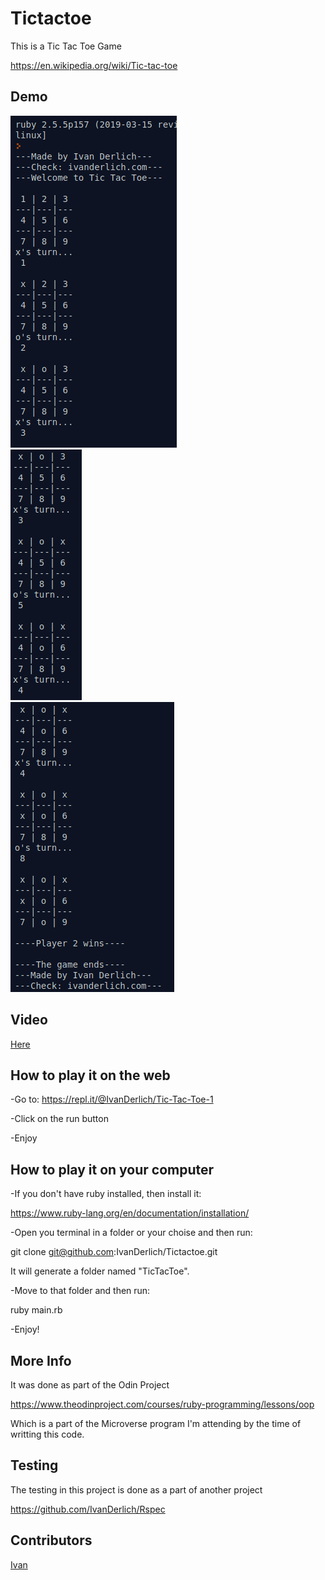 # Tictactoe

This is a Tic Tac Toe Game

https://en.wikipedia.org/wiki/Tic-tac-toe

## Demo

![](docs/1.png)<br>
![](docs/2.png)<br>
![](docs/3.png)

## Video

[Here](https://youtu.be/p8lbpEYSpKU)

## How to play it on the web

-Go to: https://repl.it/@IvanDerlich/Tic-Tac-Toe-1

-Click on the run button

-Enjoy

## How to play it on your computer

-If you don't have ruby installed, then install it:

https://www.ruby-lang.org/en/documentation/installation/

-Open you terminal in a folder or your choise and then run:

git clone git@github.com:IvanDerlich/Tictactoe.git

It will generate a folder named "TicTacToe". 

-Move to that folder and then run:

ruby main.rb

-Enjoy!

## More Info

It was done as part of the Odin Project

https://www.theodinproject.com/courses/ruby-programming/lessons/oop

Which is a part of the Microverse program I'm attending by the time of writting this code.

## Testing

The testing in this project is done as a part of another project

https://github.com/IvanDerlich/Rspec

## Contributors

[Ivan](https://github.com/IvanDerlich)